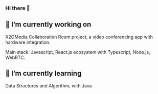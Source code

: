 ### Hi there 👋

## 🔭 I’m currently working on 

X2OMedia Collaboration Room project, a video conferencing app with hardware integration.

Main stack: Javascript, React.js ecosystem with Typescript, Node.js, WebRTC.

## 🌱 I’m currently learning
Data Structures and Algorithm, with Java

<!--
**YichiZ/YichiZ** is a ✨ _special_ ✨ repository because its `README.md` (this file) appears on your GitHub profile.

Here are some ideas to get you started:

- 🔭 I’m currently working on ...
- 🌱 I’m currently learning ...
- 👯 I’m looking to collaborate on ...
- 🤔 I’m looking for help with ...
- 💬 Ask me about ...
- 📫 How to reach me: ...
- 😄 Pronouns: ...
- ⚡ Fun fact: ...
-->
